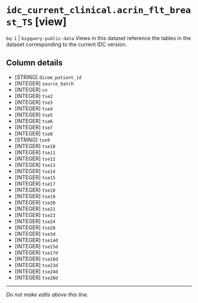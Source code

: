 # `idc_current_clinical.acrin_flt_breast_TS` [view]
`bq-1` | `bigquery-public-data`
Views in this dataset reference the tables in the dataset corresponding to the current IDC version.

## Column details
* [STRING]    `dicom_patient_id`
* [INTEGER]   `source_batch`
* [INTEGER]   `cn`
* [INTEGER]   `tse2`
* [INTEGER]   `tse3`
* [INTEGER]   `tse4`
* [INTEGER]   `tse5`
* [INTEGER]   `tse6`
* [INTEGER]   `tse7`
* [INTEGER]   `tse8`
* [STRING]    `tse9`
* [INTEGER]   `tse10`
* [INTEGER]   `tse11`
* [INTEGER]   `tse12`
* [INTEGER]   `tse13`
* [INTEGER]   `tse14`
* [INTEGER]   `tse15`
* [INTEGER]   `tse17`
* [INTEGER]   `tse18`
* [INTEGER]   `tse19`
* [INTEGER]   `tse20`
* [INTEGER]   `tse21`
* [INTEGER]   `tse23`
* [INTEGER]   `tse24`
* [INTEGER]   `tse28`
* [INTEGER]   `tse3d`
* [INTEGER]   `tse14d`
* [INTEGER]   `tse15d`
* [INTEGER]   `tse17d`
* [INTEGER]   `tse18d`
* [INTEGER]   `tse23d`
* [INTEGER]   `tse24d`
* [INTEGER]   `tse28d`

-------------------------------------------------------------------------------
*Do not make edits above this line.*
